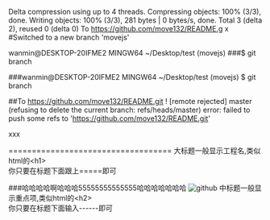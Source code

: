 
Delta compression using up to 4 threads.
Compressing objects: 100% (3/3), done.
Writing objects: 100% (3/3), 281 bytes | 0 bytes/s, done.
Total 3 (delta 2), reused 0 (delta 0)
To https://github.com/move132/README.g  x
#Switched to a new branch 'movejs'

wanmin@DESKTOP-20IFME2 MINGW64 ~/Desktop/test (movejs)
###$ git branch

###wanmin@DESKTOP-20IFME2 MINGW64 ~/Desktop/test (movejs)
$ git branch

##To https://github.com/move132/README.git
 ! [remote rejected] master (refusing to delete the current branch: refs/heads/master)
error: failed to push some refs to 'https://github.com/move132/README.git'

xxx

===================================
  大标题一般显示工程名,类似html的\<h1\><br />
  你只要在标题下面跟上=====即可


###哈哈哈哈啊哈哈哈55555555555555哈哈哈哈哈哈哈
  ![github](http://g.hiphotos.baidu.com/news/q%3D100/sign=70db9f70aa6eddc420e7b0fb09dab6a2/728da9773912b31bce7e7cbc8118367adab4e111.jpg "github")
  中标题一般显示重点项,类似html的\<h2\><br />
  你只要在标题下面输入------即可
  
 